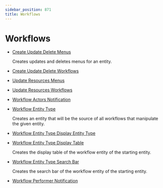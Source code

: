 ```yaml
---
sidebar_position: 871
title: Workflows
---
```


# Workflows

* [Create Update Delete Menus](createupdatedeletemenus/index "CreateUpdateDeleteMenus")

  Creates updates and deletes menus for an entity.
* [Create Update Delete Workflows](createupdatedeleteworkflows/index)
* [Update Resources Menus](updateresourcesmenus/index)
* [Update Resources Workflows](updateresourcesworkflows/index)
* [Workflow Actors Notification](workflowactorsnotification/index)
* [Workflow Entity Type](workflowentitytype/index)

  Creates an entity that will be the source of all workflows that manipulate the given entity.
* [Workflow Entity Type Display Entity Type](workflowentitytypedisplayentitytype/index)
* [Workflow Entity Type Display Table](workflowentitytypedisplaytable/index)

  Creates the display table of the workflow entity of the starting entity.
* [Workflow Entity Type Search Bar](workflowentitytypesearchbar/index)

  Creates the search bar of the workflow entity of the starting entity.
* [Workflow Performer Notification](workflowperformernotification/index)